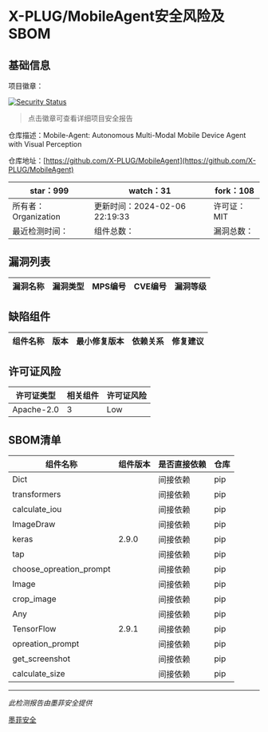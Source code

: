# X-PLUG/MobileAgent安全风险及SBOM

## 基础信息

项目徽章：

[![Security Status](https://www.murphysec.com/platform3/v31/badge/1755295231686029312.svg)](https://www.murphysec.com/console/report/1753506781632692224/1755295231686029312)

> 点击徽章可查看详细项目安全报告

仓库描述：Mobile-Agent: Autonomous Multi-Modal Mobile Device Agent with Visual Perception

仓库地址：[https://github.com/X-PLUG/MobileAgent](https://github.com/X-PLUG/MobileAgent)

| star：999 | watch：31 | fork：108 |
| ----------- | -------------- | ------------ |
| 所有者：Organization | 更新时间：2024-02-06 22:19:33 | 许可证：MIT |
| 最近检测时间： | 组件总数： | 漏洞总数： |




## 漏洞列表

| 漏洞名称 | 漏洞类型 | MPS编号 | CVE编号 | 漏洞等级 |
| ------- | ------ | ------- | ------ | ----- |





## 缺陷组件

| 组件名称 | 版本 | 最小修复版本 | 依赖关系 | 修复建议 |
| -------- | ---- | ------------ | -------- | -------- |





## 许可证风险

| 许可证类型 | 相关组件 | 许可证风险 |
| ---------- | -------- | ---------- |
|Apache-2.0|3|Low|




## SBOM清单

| 组件名称 | 组件版本 | 是否直接依赖 | 仓库 |
| -------- | -------- | ------------ | ---- |
|Dict||间接依赖|pip|
|transformers||间接依赖|pip|
|calculate_iou||间接依赖|pip|
|ImageDraw||间接依赖|pip|
|keras|2.9.0|间接依赖|pip|
|tap||间接依赖|pip|
|choose_opreation_prompt||间接依赖|pip|
|Image||间接依赖|pip|
|crop_image||间接依赖|pip|
|Any||间接依赖|pip|
|TensorFlow|2.9.1|间接依赖|pip|
|opreation_prompt||间接依赖|pip|
|get_screenshot||间接依赖|pip|
|calculate_size||间接依赖|pip|


------

*此检测报告由墨菲安全提供*

[墨菲安全](www.murphysec.com)